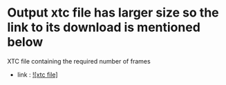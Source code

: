 # Output xtc file has larger size so the link to its download is mentioned below
XTC file containing the required number of frames
 * link : [![xtc file]](https://iiitaphyd-my.sharepoint.com/:u:/g/personal/syed_i_research_iiit_ac_in/EWFInGf_CTlAnC4q3-6clZUBlfEkkyWTr5u2afeAvu46jA?e=vLKhr7)

